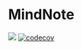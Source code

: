 # MindNote

[![](https://img.shields.io/travis/StardustDL/MindNote/master.svg)](https://travis-ci.org/StardustDL/MindNote) [![codecov](https://codecov.io/gh/StardustDL/MindNote/branch/master/graph/badge.svg)](https://codecov.io/gh/StardustDL/MindNote)
